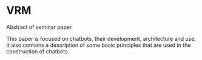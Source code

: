 # VRM

Abstract of seminar paper

This paper is focused on chatbots, their development, architecture and use. 
It also contains a description of some basic principles that are used in the construction of chatbots. 
